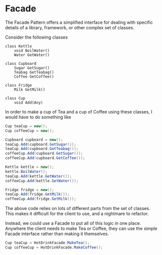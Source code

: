 # Facade

The Facade Pattern offers a simplified
interface for dealing with specific
details of a library, framework,
or other complex set of classes.

Consider the following classes

```
class Kettle
    void BoilWater()
    Water GetWater()

class Cupboard
    Sugar GetSugar()
    Teabag GetTeabag()
    Coffee GetCoffee()

class Fridge
    Milk GetMilk()

class Cup
    void Add(Any)
```

In order to make a cup of Tea and
a cup of Coffee using these classes,
I would have to do something like

```cs
Cup teaCup = new();
Cup coffeeCup = new();

Cupboard cupboard = new();
teaCup.Add(cupboard.GetSugar());
teaCup.Add(cupboard.GetTeabag());
coffeeCup.Add(cupboard.GetSugar());
coffeeCup.Add(cupboard.GetCoffee());

Kettle kettle = new();
kettle.BoilWater();
teaCup.Add(kettle.GetWater());
coffeeCup.Add(kettle.GetWater());

Fridge fridge = new();
teaCup.Add(fridge.GetMilk());
coffeeCup.Add(fridge.GetMilk());
```

The above code relies on lots of
different parts from the set
of classes.  
This makes it difficult for the
client to use, and a nightmare
to refactor.

Instead, we could use a Facade
to put all of this logic in
one place.  
Anywhere the client needs
to make Tea or Coffee,
they can use the simple
Facade interface rather
than making it themselves.

```cs
Cup teaCup = HotDrinkFacade.MakeTea();
Cup coffeeCup = HotDrinkFacade.MakeCoffee();
```
